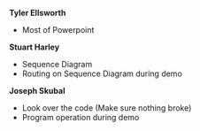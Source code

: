**Tyler Ellsworth**
* Most of Powerpoint

**Stuart Harley**
* Sequence Diagram
* Routing on Sequence Diagram during demo

**Joseph Skubal**
* Look over the code (Make sure nothing broke)
* Program operation during demo

